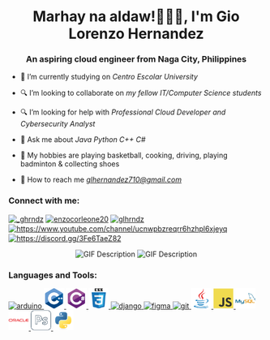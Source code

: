 <h1 align="center">Marhay na aldaw!🫶🙋‍♂️, I'm Gio Lorenzo Hernandez</h1>
<h3 align="center">An aspiring cloud engineer from Naga City, Philippines</h3>

- 🏫 I’m currently studying on *Centro Escolar University*

- 🔍 I’m looking to collaborate on *my fellow IT/Computer Science students*

- 🔍 I’m looking for help with *Professional Cloud Developer and Cybersecurity Analyst*

- 💬 Ask me about *Java Python C++ C#*

- 💯 My hobbies are playing basketball, cooking, driving, playing badminton & collecting shoes 

- 📩 How to reach me *glhernandez710@gmail.com*

<h3 align="left">Connect with me:</h3>
<p align="left">
<a href="https://twitter.com/_ghrndz" target="blank"><img align="center" src="https://raw.githubusercontent.com/rahuldkjain/github-profile-readme-generator/master/src/images/icons/Social/twitter.svg" alt="_ghrndz" height="30" width="40" /></a>
<a href="https://fb.com/enzocorleone20" target="blank"><img align="center" src="https://raw.githubusercontent.com/rahuldkjain/github-profile-readme-generator/master/src/images/icons/Social/facebook.svg" alt="enzocorleone20" height="30" width="40" /></a>
<a href="https://instagram.com/glhrndz" target="blank"><img align="center" src="https://raw.githubusercontent.com/rahuldkjain/github-profile-readme-generator/master/src/images/icons/Social/instagram.svg" alt="glhrndz" height="30" width="40" /></a>
<a href="https://www.youtube.com/c/https://www.youtube.com/channel/ucnwpbzreqrr6hzhpl6xjeyq" target="blank"><img align="center" src="https://raw.githubusercontent.com/rahuldkjain/github-profile-readme-generator/master/src/images/icons/Social/youtube.svg" alt="https://www.youtube.com/channel/ucnwpbzreqrr6hzhpl6xjeyq" height="30" width="40" /></a>
<a href="https://discord.gg/https://discord.gg/3Fe6TaeZ82" target="blank"><img align="center" src="https://raw.githubusercontent.com/rahuldkjain/github-profile-readme-generator/master/src/images/icons/Social/discord.svg" alt="https://discord.gg/3Fe6TaeZ82" height="30" width="40" /></a>
</p>

<p align="center">
  <img src="https://media.giphy.com/media/3qsz07TWCkKxbJlWuY/giphy.gif?cid=790b7611hr6yclp1oaou5gf0x6nhou1ubg07h6xdtlmw3ug5&ep=v1_gifs_search&rid=giphy.gif&ct=g" alt="GIF Description" width="400" height="300">
  <img src="https://media.giphy.com/media/v1.Y2lkPTc5MGI3NjExOTlhemxwMnc5YW9rNWZvcjNrbWIxY2tqcTBiOXloMGNua2ZyZ3VibyZlcD12MV9naWZzX3NlYXJjaCZjdD1n/go3X4svFhKdzi/giphy.gif" alt="GIF Description" width="400" height="300">
</p>

<h3 align="left">Languages and Tools:</h3>
<p align="left"> <a href="https://www.arduino.cc/" target="_blank" rel="noreferrer"> <img src="https://cdn.worldvectorlogo.com/logos/arduino-1.svg" alt="arduino" width="40" height="40"/> </a> <a href="https://www.w3schools.com/cpp/" target="_blank" rel="noreferrer"> <img src="https://raw.githubusercontent.com/devicons/devicon/master/icons/cplusplus/cplusplus-original.svg" alt="cplusplus" width="40" height="40"/> </a> <a href="https://www.w3schools.com/cs/" target="_blank" rel="noreferrer"> <img src="https://raw.githubusercontent.com/devicons/devicon/master/icons/csharp/csharp-original.svg" alt="csharp" width="40" height="40"/> </a> <a href="https://www.w3schools.com/css/" target="_blank" rel="noreferrer"> <img src="https://raw.githubusercontent.com/devicons/devicon/master/icons/css3/css3-original-wordmark.svg" alt="css3" width="40" height="40"/> </a> <a href="https://www.djangoproject.com/" target="_blank" rel="noreferrer"> <img src="https://cdn.worldvectorlogo.com/logos/django.svg" alt="django" width="40" height="40"/> </a> <a href="https://www.figma.com/" target="_blank" rel="noreferrer"> <img src="https://www.vectorlogo.zone/logos/figma/figma-icon.svg" alt="figma" width="40" height="40"/> </a> <a href="https://git-scm.com/" target="_blank" rel="noreferrer"> <img src="https://www.vectorlogo.zone/logos/git-scm/git-scm-icon.svg" alt="git" width="40" height="40"/> </a> <a href="https://www.java.com" target="_blank" rel="noreferrer"> <img src="https://raw.githubusercontent.com/devicons/devicon/master/icons/java/java-original.svg" alt="java" width="40" height="40"/> </a> <a href="https://developer.mozilla.org/en-US/docs/Web/JavaScript" target="_blank" rel="noreferrer"> <img src="https://raw.githubusercontent.com/devicons/devicon/master/icons/javascript/javascript-original.svg" alt="javascript" width="40" height="40"/> </a> <a href="https://www.mysql.com/" target="_blank" rel="noreferrer"> <img src="https://raw.githubusercontent.com/devicons/devicon/master/icons/mysql/mysql-original-wordmark.svg" alt="mysql" width="40" height="40"/> </a> <a href="https://www.oracle.com/" target="_blank" rel="noreferrer"> <img src="https://raw.githubusercontent.com/devicons/devicon/master/icons/oracle/oracle-original.svg" alt="oracle" width="40" height="40"/> </a> <a href="https://www.photoshop.com/en" target="_blank" rel="noreferrer"> <img src="https://raw.githubusercontent.com/devicons/devicon/master/icons/photoshop/photoshop-line.svg" alt="photoshop" width="40" height="40"/> </a> <a href="https://www.python.org" target="_blank" rel="noreferrer"> <img src="https://raw.githubusercontent.com/devicons/devicon/master/icons/python/python-original.svg" alt="python" width="40" height="40"/> </a> </p>

